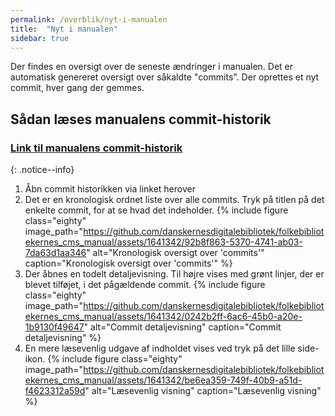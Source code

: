 ```yaml
---
permalink: /overblik/nyt-i-manualen
title:  "Nyt i manualen"
sidebar: true
---
```

Der findes en oversigt over de seneste ændringer i manualen. Det er automatisk genereret oversigt over såkaldte "commits". Der oprettes et nyt commit, hver gang der gemmes.

## Sådan læses manualens commit-historik

### [Link til manualens commit-historik](https://github.com/danskernesdigitalebibliotek/folkebibliotekernes_cms_manual/commits/main/)
{: .notice--info}

1. Åbn commit historikken via linket herover
2. Det er en kronologisk ordnet liste over alle commits. Tryk på titlen på det enkelte commit, for at se hvad det indeholder.
    {% include figure class="eighty" image_path="https://github.com/danskernesdigitalebibliotek/folkebibliotekernes_cms_manual/assets/1641342/92b8f863-5370-4741-ab03-7da63d1aa346" alt="Kronologisk oversigt over 'commits'" caption="Kronologisk oversigt over 'commits'" %} 
3. Der åbnes en todelt detaljevisning. Til højre vises med grønt linjer, der er blevet tilføjet, i det pågældende commit.
   {% include figure class="eighty" image_path="https://github.com/danskernesdigitalebibliotek/folkebibliotekernes_cms_manual/assets/1641342/0242b2ff-6ac6-45b0-a20e-1b9130f49647" alt="Commit detaljevisning" caption="Commit detaljevisning" %}
4. En mere læsevenlig udgave af indholdet vises ved tryk på det lille side-ikon.
   {% include figure class="eighty" image_path="https://github.com/danskernesdigitalebibliotek/folkebibliotekernes_cms_manual/assets/1641342/be6ea359-749f-40b9-a51d-f4623312a59d" alt="Læsevenlig visning" caption="Læsevenlig visning" %}









